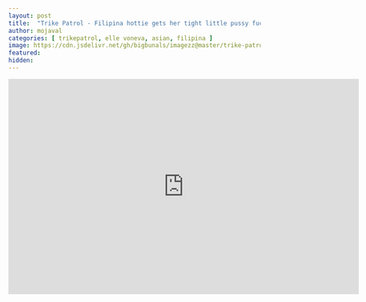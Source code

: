 ```yaml
---
layout: post
title:  "Trike Patrol - Filipina hottie gets her tight little pussy fucked"
author: mojaval
categories: [ trikepatrol, elle voneva, asian, filipina ]
image: https://cdn.jsdelivr.net/gh/bigbunals/imagezz@master/trike-patrol-filipina-hottie-gets-her-tight-little-pussy-fucked___27a14e20dcbe7da2138281f58eab7ac350fd3b29.mp4.jpg
featured: 
hidden: 
---
```


<iframe src="https://openload.co/embed/Fvk0YY68JfU/trike-patrol-filipina-hottie-gets-her-tight-little-pussy-fucked___27a14e20dcbe7da2138281f58eab7ac350fd3b29.mp4" scrolling="no" frameborder="0" width="700" height="430" allowfullscreen="true" webkitallowfullscreen="true" mozallowfullscreen="true"></iframe>